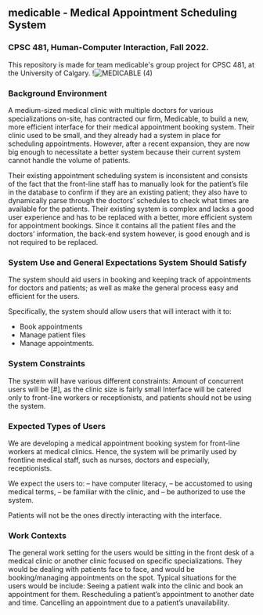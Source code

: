 ## medicable - Medical Appointment Scheduling System
### CPSC 481, Human-Computer Interaction, Fall 2022.
This repository is made for team medicable's group project for CPSC 481, at the University of Calgary. 
!![MEDICABLE (4)](https://user-images.githubusercontent.com/69314416/203297837-6fbb74e8-297a-483e-bd3c-f977c7dd48d6.png)


### Background Environment
A medium-sized medical clinic with multiple doctors for various specializations on-site, has contracted our firm, Medicable, to build a new, more efficient interface for their medical appointment booking system. Their clinic used to be small, and they already had a system in place for scheduling appointments. However, after a recent expansion, they are now big enough to necessitate a better system because their current system cannot handle the volume of patients.

Their existing appointment scheduling system is inconsistent and consists of the fact that the front-line staff has to manually look for the patient’s file in the database to confirm if they are an existing patient; they also have to dynamically parse through the doctors’ schedules to check what times are available for the patients. Their existing system is complex and lacks a good user experience and has to be replaced with a better, more efficient system for appointment bookings. Since it contains all the patient files and the doctors’ information, the back-end system however, is good enough and is not required to be replaced. 


### System Use and General Expectations System Should Satisfy
The system should aid users in booking and keeping track of appointments for doctors and patients; as well as make the general process easy and efficient for the users. 

Specifically, the system should allow users that will interact with it to:
- Book appointments
- Manage patient files
- Manage appointments.


### System Constraints
The system will have various different constraints:
Amount of concurrent users will be [#], as the clinic size is fairly small
Interface will be catered only to front-line workers or receptionists, and patients should not be using the system.


### Expected Types of Users
We are developing a medical appointment booking system for front-line workers at medical clinics. Hence, the system will be primarily used by frontline medical staff, such as nurses, doctors and especially, receptionists. 

We expect the users to:
– have computer literacy,
– be accustomed to using medical terms, 
– be familiar with the clinic, and
– be authorized to use the system.

Patients will not be the ones directly interacting with the interface.


### Work Contexts
The general work setting for the users would be sitting in the front desk of a medical clinic or another clinic focused on specific specializations. They would be dealing with patients face to face, and would be booking/managing appointments on the spot. Typical situations for the users would be include:
Seeing a patient walk into the clinic and book an appointment for them.
Rescheduling a patient’s appointment to another date and time. 
Cancelling an appointment due to a patient’s unavailability. 
